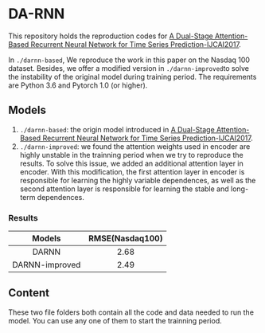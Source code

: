 # DA-RNN

This repository holds the reproduction codes for [A Dual-Stage Attention-Based Recurrent Neural Network for Time Series Prediction-IJCAI2017](https://arxiv.org/pdf/1704.02971.pdf). 

In `./darnn-based`, We reproduce the work in this paper on the Nasdaq 100 dataset. Besides, we offer a modified version in `./darnn-improved`to solve the instability of the original model during training period. The requirements are Python 3.6 and Pytorch 1.0 (or higher).

## Models

1. `./darnn-based`: the origin model introduced in [A Dual-Stage Attention-Based Recurrent Neural Network for Time Series Prediction-IJCAI2017](https://arxiv.org/pdf/1704.02971.pdf). 
2. `./darnn-improved`:  we found the attention weights used in encoder are  highly unstable in the trainning period when we try to reproduce the results. To solve this issue, we added an additional attention layer in encoder. With this modification, the first attention layer in encoder is responsible for learning the highly variable dependences, as well as the second attention layer is responsible for learning the stable and long-term dependences.

### Results

|     Models     | RMSE(Nasdaq100) |
| :------------: | :-------------: |
|     DARNN      |      2.68       |
| DARNN-improved |      2.49       |

## Content

These two file folders both contain all the code and data needed to run the model. You can use any one of them to start the trainning period.